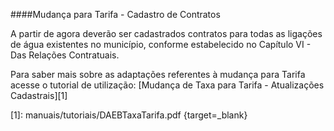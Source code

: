 ####Mudança para Tarifa - Cadastro de Contratos

A partir de agora deverão ser cadastrados contratos para todas as ligações de água existentes no município, conforme estabelecido no Capítulo VI - Das Relações Contratuais.

Para saber mais sobre as adaptações referentes à mudança para Tarifa acesse o tutorial de utilização: [Mudança de Taxa para Tarifa - Atualizações Cadastrais][1]

  [1]: manuais/tutoriais/DAEBTaxaTarifa.pdf {target=_blank}